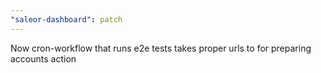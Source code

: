 ```yaml
---
"saleor-dashboard": patch
---
```


Now cron-workflow that runs e2e tests takes proper urls to for preparing accounts action
